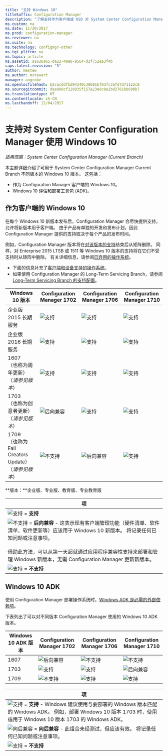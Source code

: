 ```yaml
---
title: "支持 Windows 10"
titleSuffix: Configuration Manager
description: "了解支持作为客户端或 OSD 对 System Center Configuration Manager 使用的 Windows 10 版本。"
ms.custom: na
ms.date: 11/20/2017
ms.prod: configuration-manager
ms.reviewer: na
ms.suite: na
ms.technology: configmgr-other
ms.tgt_pltfrm: na
ms.topic: article
ms.assetid: a1626a65-da22-49e0-9564-d2f752ea3f4b
caps.latest.revision: "5"
author: mestew
ms.author: mstewart
manager: angrobe
ms.openlocfilehash: b2cacddfbd94340c30681bf03fc3afd7d71122c8
ms.sourcegitcommit: daa080cf220835f157a23e8c8e2bd2781b869bb7
ms.translationtype: HT
ms.contentlocale: zh-CN
ms.lasthandoff: 12/04/2017
---
```

# <a name="support-for-windows-10-for-system-center-configuration-manager"></a>支持对 System Center Configuration Manager 使用 Windows 10  

*适用范围：System Center Configuration Manager (Current Branch)*


 本主题详细介绍了可用于 System Center Configuration Manager Current Branch 不同版本的 Windows 10 版本。 这包括：
 -  作为 Configuration Manager 客户端的 Windows 10。
 -  Windows 10 评估和部署工具包 (ADK)。

## <a name="windows-10-as-a-client"></a>作为客户端的 Windows 10
在每个 Windows 10 新版本发布后，Configuration Manager 会尽快提供支持，允许将新版本用于客户端。 由于产品有单独的开发和发布计划，因此 Configuration Manager 提供的支持取决于每个产品的发布时间。

例如，Configuration Manager 版本将在[对该版本的支持](/sccm/core/servers/manage/current-branch-versions-supported)结束后从矩阵删除。 同样，对 Enterprise 2015 LTSB 或 1511 等 Windows 10 版本的支持将在它们不受支持时从矩阵中删除。 有关详细信息，请参阅[已弃用的操作系统](/sccm/core/plan-design/changes/removed-and-deprecated-features#deprecated-operating-systems)。

-   下面的信息补充了[客户端和设备支持的操作系统](/sccm/core/plan-design/configs/supported-operating-systems-for-clients-and-devices)。
-   如果使用 Configuration Manager 的 Long-Term Servicing Branch，请参阅 [Long-Term Servicing Branch 的支持配置](/sccm/core/understand/supported-configurations-for-ltsb)。

|Windows 10 版本                    |  Configuration Manager 1702          |    Configuration Manager 1706 |Configuration Manager 1710          |  
|---------------------|-----|-----|-----|
|企业版 2015 长期服务                   |![支持](media/green_check.png) |![支持](media/green_check.png) | ![支持](media/green_check.png) |
|企业版 2016 长期服务                   |![支持](media/green_check.png) |![支持](media/green_check.png) | ![支持](media/green_check.png) |
|1607   <br />（也称为周年更新）<br />（*请参见版本*）   |![支持](media/green_check.png) |![支持](media/green_check.png)            |![支持](media/green_check.png) |
|1703   <br />（也称为创意者更新）<br />（*请参见版本*）      |![后向兼容](media/blue_compat.png) |![支持](media/green_check.png) | ![支持](media/green_check.png) |
|1709   <br />（也称为 Fall Creators Update）<br />（*请参见版本*） |![不支持](media/Red_X.png)   |![后向兼容](media/blue_compat.png) | ![支持](media/green_check.png) |



**版本：**企业版、专业版、教育版、专业教育版   

|项|
|--|
|![支持](media/green_check.png) = **支持**  |
|![不支持](media/blue_compat.png)  = **后向兼容** - 这表示现有客户端管理功能（硬件清单、软件清单、软件更新等）应该用于 Windows 10 新版本。 将记录任何已知问题或注意事项。 <br><br>借助此方法，可以从第一天起就通过应用程序兼容性支持来部署和管理 Windows 新版本，无需 Configuration Manager 更新新版本。 |
|![支持](media/Red_X.png) = **不支持**|


## <a name="windows-10-adk"></a>Windows 10 ADK
使用 Configuration Manager 部署操作系统时，[Windows ADK 是必需的外部依赖项](/sccm/osd/plan-design/infrastructure-requirements-for-operating-system-deployment)。

下表列出了可以对不同版本 Configuration Manager 使用的 Windows 10 ADK 版本。

|Windows 10 ADK 版本  |Configuration Manager 1702   |Configuration Manager 1706 |Configuration Manager 1710 |
|--------------------|-----|-----|-----|
|1607  |![后向兼容](media/blue_compat.png) |![不支持](media/Red_X.png)| ![不支持](media/Red_X.png) |
|1703  |![支持](media/green_check.png)            |![支持](media/green_check.png) | ![后向兼容](media/blue_compat.png)|
|1709  |![不支持](media/Red_X.png)              |![支持](media/green_check.png) | ![支持](media/green_check.png)|

|项|
|--|
|![支持](media/green_check.png)  =  **支持** - Windows 建议使用与要部署的 Windows 版本匹配的 Windows ADK。 例如，部署 Windows 10 版本 1703 时，使用适用于 Windows 10 版本 1703 的 Windows ADK。  |
|![向后兼容](media/blue_compat.png)   =  **向后兼容** - 此组合未经测试，但应该有效。 将记录任何已知问题或注意事项。 |
|![支持](media/Red_X.png) = **不支持**|
